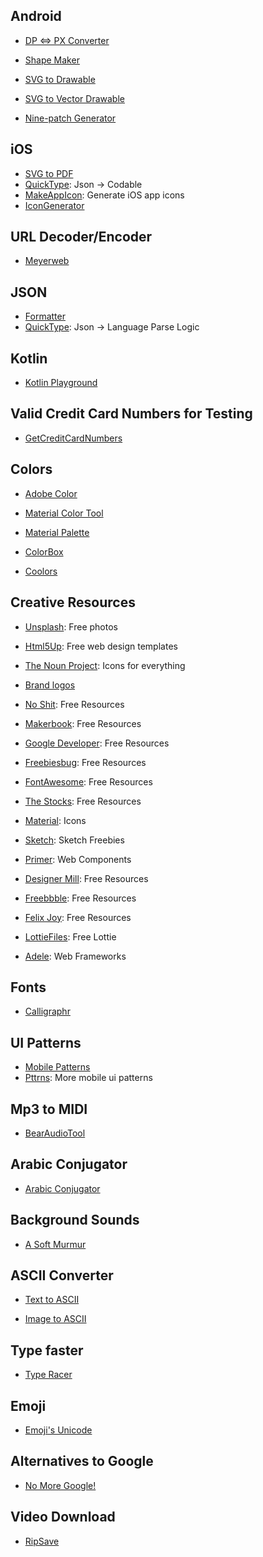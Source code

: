 ## Android

- [DP <=> PX Converter](http://labs.rampinteractive.co.uk/android_dp_px_calculator/)

- [Shape Maker](http://shapes.softartstudio.com)

- [SVG to Drawable](http://inloop.github.io/svg2android/)

- [SVG to Vector Drawable](https://svg2vector.com)

- [Nine-patch Generator](https://romannurik.github.io/AndroidAssetStudio/nine-patches.html#&sourceDensity=320&name=example)

## iOS
- [SVG to PDF](https://cloudconvert.com/svg-to-pdf)
- [QuickType](https://app.quicktype.io): Json -> Codable
- [MakeAppIcon](https://makeappicon.com/): Generate iOS app icons
- [IconGenerator](https://github.com/onmyway133/IconGenerator)

## URL Decoder/Encoder

- [Meyerweb](https://meyerweb.com/eric/tools/dencoder/)

## JSON

 - [Formatter](https://jsonformatter.curiousconcept.com)
 - [QuickType](https://app.quicktype.io): Json -> Language Parse Logic
 
## Kotlin
 - [Kotlin Playground](https://play.kotlinlang.org)

## Valid Credit Card Numbers for Testing

- [GetCreditCardNumbers](http://www.getcreditcardnumbers.com)

## Colors

- [Adobe Color](https://color.adobe.com/explore/?filter=most-popular&time=month)

- [Material Color Tool](https://material.io/resources/color/)

- [Material Palette](https://www.materialpalette.com)

- [ColorBox](https://www.colorbox.io)

- [Coolors](https://coolors.co/)

## Creative Resources

- [Unsplash](https://unsplash.com): Free photos

- [Html5Up](https://html5up.net): Free web design templates

- [The Noun Project](https://thenounproject.com): Icons for everything

- [Brand logos](https://simpleicons.org)

- [No Shit](https://noshit.xyz/): Free Resources

- [Makerbook](http://makerbook.net): Free Resources

- [Google Developer](https://developer.android.com/design/downloads/): Free Resources

- [Freebiesbug](https://freebiesbug.com/): Free Resources

- [FontAwesome](https://fontawesome.com/): Free Resources

- [The Stocks](http://thestocks.im/): Free Resources

- [Material](https://material.io/tools/icons/?style=baseline): Icons

- [Sketch](https://sketch.fordesignrs.com/): Sketch Freebies

- [Primer](https://primer.style/components): Web Components

- [Designer Mill](https://www.designermill.com): Free Resources

- [Freebbble](http://freebbble.com/): Free Resources

- [Felix Joy](https://www.felixjoy.co/designbase): Free Resources

- [LottieFiles](https://www.lottiefiles.com/aep): Free Lottie 

- [Adele](https://adele.uxpin.com/): Web Frameworks

## Fonts

- [Calligraphr](https://www.calligraphr.com/en/)

## UI Patterns

- [Mobile Patterns](https://www.mobile-patterns.com/)
- [Pttrns](https://www.pttrns.com/?scid=38): More mobile ui patterns

## Mp3 to MIDI
- [BearAudioTool](https://www.bearaudiotool.com/mp3-to-midi)

## Arabic Conjugator
- [Arabic Conjugator](http://acon.baykal.be/index.php?r3=ب&r2=ت&r1=ك&type=I&pvowel=a&ivowel=i&display=western)

## Background Sounds

- [A Soft Murmur](https://asoftmurmur.com)

## ASCII Converter

- [Text to ASCII](http://www.network-science.de/ascii/)

- [Image to ASCII](https://www.text-image.com/convert/)

## Type faster

- [Type Racer](https://play.typeracer.com)

## Emoji

- [Emoji's Unicode](https://apps.timwhitlock.info/emoji/tables/unicode#note1)

## Alternatives to Google

- [No More Google!](https://nomoregoogle.com/)

## Video Download

- [RipSave](https://ripsave.com)
